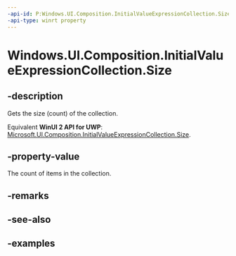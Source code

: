 ```yaml
---
-api-id: P:Windows.UI.Composition.InitialValueExpressionCollection.Size
-api-type: winrt property
---
```


<!-- Property syntax.
public uint Size { get; }
-->

# Windows.UI.Composition.InitialValueExpressionCollection.Size

## -description

Gets the size (count) of the collection.

Equivalent **WinUI 2 API for UWP**: [Microsoft.UI.Composition.InitialValueExpressionCollection.Size](/windows/winui/api/microsoft.ui.composition.initialvalueexpressioncollection.size).

## -property-value

The count of items in the collection.

## -remarks

## -see-also

## -examples

